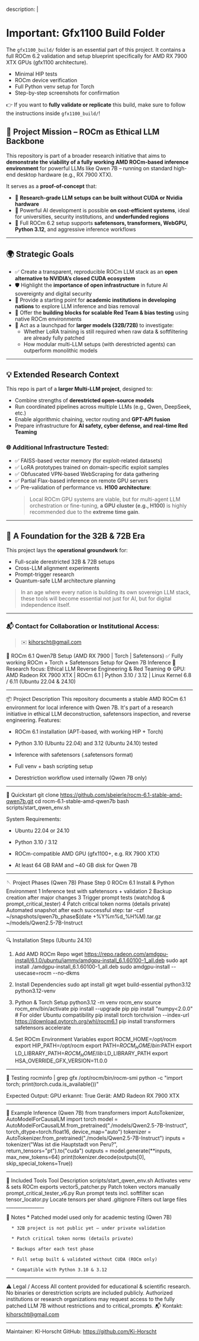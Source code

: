 description: |
  # Important: Gfx1100 Build Folder
  
  The `gfx1100_build/` folder is an essential part of this project.
  It contains a full ROCm 6.2 validation and setup blueprint specifically for AMD RX 7900 XTX GPUs (gfx1100 architecture).
  
  - Minimal HIP tests
  - ROCm device verification
  - Full Python venv setup for Torch
  - Step-by-step screenshots for confirmation
  
  👉 If you want to **fully validate or replicate** this build, make sure to follow the instructions inside `gfx1100_build/`!






## 🎯 Project Mission – ROCm as Ethical LLM Backbone

This repository is part of a broader research initiative that aims to **demonstrate the viability of a fully working AMD ROCm-based inference environment** for powerful LLMs like Qwen 7B – running on standard high-end desktop hardware (e.g., RX 7900 XTX).  

It serves as a **proof-of-concept** that:

- 🧠 **Research-grade LLM setups can be built without CUDA or Nvidia hardware**
- 💸 Powerful AI development is possible **on cost-efficient systems**, ideal for universities, security institutions, and **underfunded regions**
- 🧰 Full ROCm 6.2 setup supports **safetensors, transformers, WebGPU, Python 3.12**, and aggressive inference workflows

---

## 🌍 Strategic Goals

- ✅ Create a transparent, reproducible ROCm LLM stack as an **open alternative to NVIDIA’s closed CUDA ecosystem**
- 🛡️ Highlight the **importance of open infrastructure** in future AI sovereignty and digital security
- 🏫 Provide a starting point for **academic institutions in developing nations** to explore LLM inference and bias removal
- 🧪 Offer the **building blocks for scalable Red Team & bias testing** using native ROCm environments
- 🔬 Act as a launchpad for **larger models (32B/72B)** to investigate:
  - Whether LoRA training is still required when raw data & softfiltering are already fully patched
  - How modular multi-LLM setups (with derestricted agents) can outperform monolithic models

---

## 💡 Extended Research Context

This repo is part of a **larger Multi-LLM project**, designed to:

- Combine strengths of **derestricted open-source models**
- Run coordinated pipelines across multiple LLMs (e.g., Qwen, DeepSeek, etc.)
- Enable algorithmic chaining, vector routing and **GPT-API fusion**
- Prepare infrastructure for **AI safety, cyber defense, and real-time Red Teaming**

### 🌐 Additional Infrastructure Tested:

- ✅ FAISS-based vector memory (for exploit-related datasets)
- ✅ LoRA prototypes trained on domain-specific exploit samples
- ✅ Obfuscated VPN-based WebScraping for data gathering
- ✅ Partial Flax-based inference on remote GPU servers
- ✅ Pre-validation of performance vs. **H100 architecture**:  
  > Local ROCm GPU systems are viable, but for multi-agent LLM orchestration or fine-tuning, **a GPU cluster (e.g., H100)** is highly recommended due to the **extreme time gain**.

---

## 🧬 A Foundation for the 32B & 72B Era

This project lays the **operational groundwork** for:
- Full-scale derestricted 32B & 72B setups
- Cross-LLM alignment experiments
- Prompt-trigger research
- Quantum-safe LLM architecture planning

> In an age where every nation is building its own sovereign LLM stack, these tools will become essential not just for AI, but for digital independence itself.

---

### 📬 Contact for Collaboration or Institutional Access:

> ✉️ [kihorscht@gmail.com](mailto:kihorscht@gmail.com)




﻿🔧 ROCm 6.1 Qwen7B Setup (AMD RX 7900 | Torch | Safetensors)
✅ Fully working ROCm + Torch + Safetensors Setup for Qwen 7B Inference
🧠 Research focus: Ethical LLM Reverse Engineering & Red Teaming
⚙️ GPU: AMD Radeon RX 7900 XTX | ROCm 6.1 | Python 3.10 / 3.12 | Linux Kernel 6.8 / 6.11 (Ubuntu 22.04 & 24.10)
________________


📦 Project Description
This repository documents a stable AMD ROCm 6.1 environment for local inference with Qwen 7B.
It's part of a research initiative in ethical LLM deconstruction, safetensors inspection, and reverse engineering.
Features:
* ROCm 6.1 installation (APT-based, with working HIP + Torch)

* Python 3.10 (Ubuntu 22.04) and 3.12 (Ubuntu 24.10) tested

* Inference with safetensors (.safetensors format)

* Full venv + bash scripting setup

* Derestriction workflow used internally (Qwen 7B only)

________________


🚀 Quickstart
git clone https://github.com/sbeierle/rocm-6.1-stable-amd-qwen7b.git
cd rocm-6.1-stable-amd-qwen7b
bash scripts/start_qwen_env.sh


System Requirements:
   * Ubuntu 22.04 or 24.10

   * Python 3.10 / 3.12

   * ROCm-compatible AMD GPU (gfx1100+, e.g. RX 7900 XTX)

   * At least 64 GB RAM and ~40 GB disk for Qwen 7B

________________


🪡 Project Phases (Qwen 7B)
Phase
	Step
	0
	ROCm 6.1 Install & Python Environment
	1
	Inference test with safetensors + validation
	2
	Backup creation after major changes
	3
	Trigger prompt tests (watchdog & prompt_critical_tester)
	4
	Patch critical token norms (details private)
	Automated snapshot after each successful step:
tar -czf ~/snapshots/qwen7b_phase$(date +%Y%m%d_%H%M).tar.gz ~/models/Qwen2.5-7B-Instruct


________________


🔍 Installation Steps (Ubuntu 24.10)
1. Add AMD ROCm Repo
wget https://repo.radeon.com/amdgpu-install/6.1.0/ubuntu/jammy/amdgpu-install_6.1.60100-1_all.deb
sudo apt install ./amdgpu-install_6.1.60100-1_all.deb
sudo amdgpu-install --usecase=rocm --no-dkms


2. Install Dependencies
sudo apt install git wget build-essential python3.12 python3.12-venv


3. Python & Torch Setup
python3.12 -m venv rocm_env
source rocm_env/bin/activate
pip install --upgrade pip
pip install "numpy<2.0.0"  # For older Ubuntu compatibility
pip install torch torchvision --index-url https://download.pytorch.org/whl/rocm6.1
pip install transformers safetensors accelerate


4. Set ROCm Environment Variables
export ROCM_HOME=/opt/rocm
export HIP_PATH=/opt/rocm
export PATH=$ROCM_HOME/bin:$PATH
export LD_LIBRARY_PATH=$ROCM_HOME/lib:$LD_LIBRARY_PATH
export HSA_OVERRIDE_GFX_VERSION=11.0.0


________________


🧪 Testing
rocminfo | grep gfx
/opt/rocm/bin/rocm-smi
python -c "import torch; print(torch.cuda.is_available())"


Expected Output:
GPU erkannt: True
Gerät: AMD Radeon RX 7900 XTX


________________


🧠 Example Inference (Qwen 7B)
from transformers import AutoTokenizer, AutoModelForCausalLM
import torch
model = AutoModelForCausalLM.from_pretrained("./models/Qwen2.5-7B-Instruct", torch_dtype=torch.float16, device_map="auto")
tokenizer = AutoTokenizer.from_pretrained("./models/Qwen2.5-7B-Instruct")
inputs = tokenizer("Was ist die Hauptstadt von Peru?", return_tensors="pt").to("cuda")
outputs = model.generate(**inputs, max_new_tokens=64)
print(tokenizer.decode(outputs[0], skip_special_tokens=True))


________________


📂 Included Tools
Tool
	Description
	scripts/start_qwen_env.sh
	Activates venv & sets ROCm exports
	vector5_patcher.py
	Patch token vectors manually
	prompt_critical_tester_v6.py
	Run prompt tests incl. softfilter scan
	tensor_locator.py
	Locate tensors per shard
	.gitignore
	Filters out large files
	________________


📌 Notes
      * Patched model used only for academic testing (Qwen 7B)

      * 32B project is not public yet – under private validation

      * Patch critical token norms (details private)

      * Backups after each test phase

      * Full setup built & validated without CUDA (ROCm only)

      * Compatible with Python 3.10 & 3.12

________________


⚠️ Legal / Access
All content provided for educational & scientific research.
No binaries or derestriction scripts are included publicly.
Authorized institutions or research organizations may request access to the fully patched LLM 7B without restrictions and to critical_prompts.
📬 Kontakt: kihorscht@gmail.com
________________


Maintainer: KI-Horscht
 GitHub: https://github.com/Ki-Horscht
